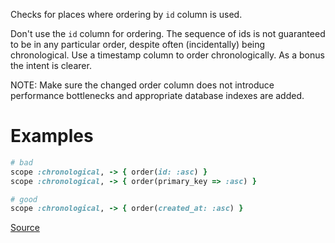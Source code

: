 
Checks for places where ordering by `id` column is used.

Don't use the `id` column for ordering. The sequence of ids is not guaranteed
to be in any particular order, despite often (incidentally) being chronological.
Use a timestamp column to order chronologically. As a bonus the intent is clearer.

NOTE: Make sure the changed order column does not introduce performance
bottlenecks and appropriate database indexes are added.

# Examples

```ruby
# bad
scope :chronological, -> { order(id: :asc) }
scope :chronological, -> { order(primary_key => :asc) }

# good
scope :chronological, -> { order(created_at: :asc) }
```

[Source](http://www.rubydoc.info/gems/rubocop/RuboCop/Cop/Rails/OrderById)
